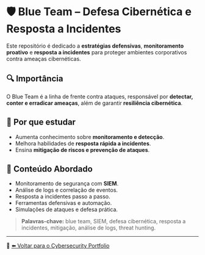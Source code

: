 # 🛡️ Blue Team – Defesa Cibernética e Resposta a Incidentes

Este repositório é dedicado a **estratégias defensivas**, **monitoramento proativo** e **resposta a incidentes** para proteger ambientes corporativos contra ameaças cibernéticas.

## 🔍 Importância
O Blue Team é a linha de frente contra ataques, responsável por **detectar, conter e erradicar ameaças**, além de garantir **resiliência cibernética**.

## 🎯 Por que estudar
- Aumenta conhecimento sobre **monitoramento e detecção**.  
- Melhora habilidades de **resposta rápida a incidentes**.  
- Ensina **mitigação de riscos e prevenção de ataques**.  

## 📌 Conteúdo Abordado
- Monitoramento de segurança com **SIEM**.
- Análise de logs e correlação de eventos.
- Resposta a incidentes passo a passo.
- Ferramentas defensivas e automação.
- Simulações de ataques e defesa prática.

> **Palavras-chave:** blue team, SIEM, defesa cibernética, resposta a incidentes, mitigação, análise de logs, threat hunting.

---

🔗 [⬅️ Voltar para o Cybersecurity Portfolio](https://github.com/DarwinSecc/cybersecurity-portfolio)

